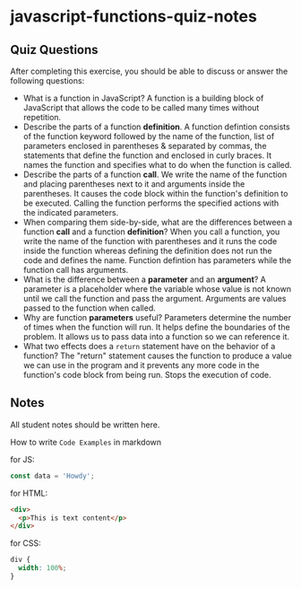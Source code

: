 # javascript-functions-quiz-notes

## Quiz Questions

After completing this exercise, you should be able to discuss or answer the following questions:

- What is a function in JavaScript?
  A function is a building block of JavaScript that allows the code to be called many times without repetition.
- Describe the parts of a function **definition**.
  A function defintion consists of the function keyword followed by the name of the function, list of parameters enclosed in parentheses & separated by commas, the statements that define the function and enclosed in curly braces. It names the function and specifies what to do when the function is called.
- Describe the parts of a function **call**.
  We write the name of the function and placing parentheses next to it and arguments inside the parentheses. It causes the code block within the function's definition to be executed. Calling the function performs the specified actions with the indicated parameters.
- When comparing them side-by-side, what are the differences between a function **call** and a function **definition**?
  When you call a function, you write the name of the function with parentheses and it runs the code inside the function whereas defining the definition does not run the code and defines the name. Function defintion has parameters while the function call has arguments.
- What is the difference between a **parameter** and an **argument**?
  A parameter is a placeholder where the variable whose value is not known until we call the function and pass the argument. Arguments are values passed to the function when called.
- Why are function **parameters** useful?
  Parameters determine the number of times when the function will run. It helps define the boundaries of the problem. It allows us to pass data into a function so we can reference it.
- What two effects does a `return` statement have on the behavior of a function?
  The "return" statement causes the function to produce a value we can use in the program and it prevents any more code in the function's code block from being run. Stops the execution of code.

## Notes

All student notes should be written here.

How to write `Code Examples` in markdown

for JS:

```javascript
const data = 'Howdy';
```

for HTML:

```html
<div>
  <p>This is text content</p>
</div>
```

for CSS:

```css
div {
  width: 100%;
}
```
